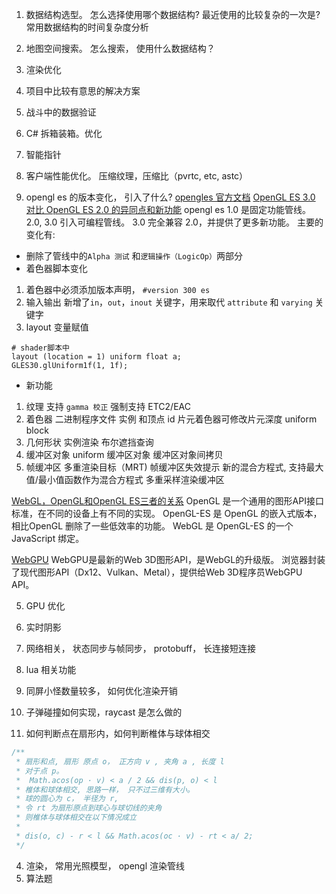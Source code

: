 1. 数据结构选型。 怎么选择使用哪个数据结构? 最近使用的比较复杂的一次是? 常用数据结构的时间复杂度分析
2. 地图空间搜索。 怎么搜索， 使用什么数据结构？
3. 渲染优化
4. 项目中比较有意思的解决方案
5. 战斗中的数据验证

1. C# 拆箱装箱。优化
2. 智能指针
3. 客户端性能优化。 压缩纹理，压缩比（pvrtc, etc, astc）
4. opengl es 的版本变化， 引入了什么?
[opengles 官方文档](https://www.khronos.org/opengles/)
[OpenGL ES 3.0 对比 OpenGL ES 2.0 的异同点和新功能](https://blog.csdn.net/afei__/article/details/88859449)
opengl es 1.0 是固定功能管线。
2.0, 3.0 引入可编程管线。 
3.0 完全兼容 2.0，并提供了更多新功能。
主要的变化有:

+ 删除了管线中的`Alpha 测试` 和`逻辑操作（LogicOp）`两部分
+ 着色器脚本变化
1. 着色器中必须添加版本声明， `#version 300 es`
2. 输入输出
新增了`in`，`out`，`inout` 关键字，用来取代 `attribute` 和 `varying` 关键字
3. layout 变量赋值
```
# shader脚本中
layout (location = 1) uniform float a;
GLES30.glUniform1f(1, 1f);
```
+ 新功能
1. 纹理
支持 `gamma 校正`
强制支持 ETC2/EAC
2. 着色器
二进制程序文件
实例 和顶点 id
片元着色器可修改片元深度
uniform block
3. 几何形状
实例渲染
布尔遮挡查询
4. 缓冲区对象
uniform 缓冲区对象
缓冲区对象间拷贝
5. 帧缓冲区
多重渲染目标（MRT)
帧缓冲区失效提示
新的混合方程式, 支持最大值/最小值函数作为混合方程式
多重采样渲染缓冲区




[WebGL，OpenGL和OpenGL ES三者的关系](https://blog.csdn.net/qq_23034515/article/details/108283747)
OpenGL 是一个通用的图形API接口标准，在不同的设备上有不同的实现。
OpenGL-ES 是 OpenGL 的嵌入式版本， 相比OpenGL 删除了一些低效率的功能。
WebGL 是 OpenGL-ES 的一个 JavaScript 绑定。

[WebGPU](https://zhuanlan.zhihu.com/p/95956384)
WebGPU是最新的Web 3D图形API，是WebGL的升级版。
浏览器封装了现代图形API（Dx12、Vulkan、Metal），提供给Web 3D程序员WebGPU API。


5. GPU 优化
6. 实时阴影
7. 网络相关， 状态同步与帧同步， protobuff， 长连接短连接
8. lua 相关功能

1. 同屏小怪数量较多， 如何优化渲染开销
2. 子弹碰撞如何实现，raycast 是怎么做的
3. 如何判断点在扇形内，如何判断椎体与球体相交
```ts
/**
 * 扇形和点, 扇形 原点 o， 正方向 v , 夹角 a , 长度 l
 * 对于点 p。 
 *  Math.acos(op · v) < a / 2 && dis(p, o) < l
 * 椎体和球体相交, 思路一样， 只不过三维有大小。
 * 球的圆心为 c， 半径为 r, 
 * 令 rt 为扇形原点到球心与球切线的夹角
 * 则椎体与球体相交在以下情况成立
 * 
 * dis(o, c) - r < l && Math.acos(oc · v) - rt < a/ 2;
 */
```
4. 渲染， 常用光照模型， opengl 渲染管线
5. 算法题


